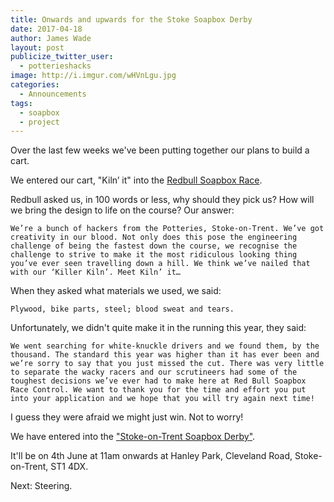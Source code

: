 ```yaml
---
title: Onwards and upwards for the Stoke Soapbox Derby
date: 2017-04-18
author: James Wade
layout: post
publicize_twitter_user:
  - potterieshacks
image: http://i.imgur.com/wHVnLgu.jpg
categories:
  - Announcements
tags:
  - soapbox
  - project
---
```


Over the last few weeks we've been putting together our plans to build a cart.

We entered our cart, "Kiln’ it" into the [Redbull Soapbox Race](http://www.redbullsoapboxrace.com/).

<!--more-->

Redbull asked us, in 100 words or less, why should they pick us? How will we bring the design to life on the course? Our answer:

    We’re a bunch of hackers from the Potteries, Stoke-on-Trent. We’ve got creativity in our blood. Not only does this pose the engineering challenge of being the fastest down the course, we recognise the challenge to strive to make it the most ridiculous looking thing you’ve ever seen travelling down a hill. We think we’ve nailed that with our ‘Killer Kiln’. Meet Kiln’ it…

When they asked what materials we used, we said:

    Plywood, bike parts, steel; blood sweat and tears.
    
Unfortunately, we didn't quite make it in the running this year, they said:
    
    We went searching for white-knuckle drivers and we found them, by the thousand. The standard this year was higher than it has ever been and we’re sorry to say that you just missed the cut. There was very little to separate the wacky racers and our scrutineers had some of the toughest decisions we’ve ever had to make here at Red Bull Soapbox Race Control. We want to thank you for the time and effort you put into your application and we hope that you will try again next time! 

I guess they were afraid we might just win. Not to worry!

We have entered into the ["Stoke-on-Trent Soapbox Derby"](https://www.facebook.com/events/859068430862950/).

It'll be on 4th June at 11am onwards at Hanley Park, Cleveland Road, Stoke-on-Trent, ST1 4DX.

<blockquote class="imgur-embed-pub" lang="en" data-id="a/AT4NW"><a href="//imgur.com/AT4NW"></a></blockquote><script async src="//s.imgur.com/min/embed.js" charset="utf-8"></script>

Next: Steering.